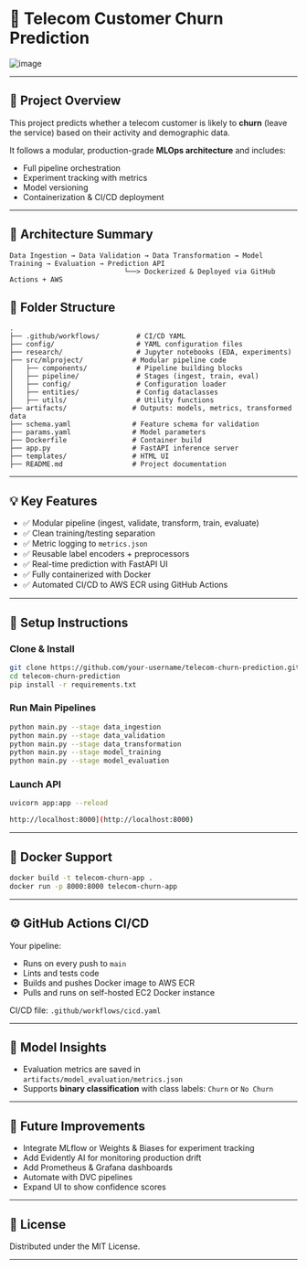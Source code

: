 # 📱 Telecom Customer Churn Prediction

![image](https://github.com/user-attachments/assets/5900d80d-e9c8-4d37-9e8f-668c336f7f85)

---

## 📂 Project Overview

This project predicts whether a telecom customer is likely to **churn** (leave the service) based on their activity and demographic data.

It follows a modular, production-grade **MLOps architecture** and includes:
- Full pipeline orchestration
- Experiment tracking with metrics
- Model versioning
- Containerization & CI/CD deployment

---

## 🏧 Architecture Summary

```
Data Ingestion → Data Validation → Data Transformation → Model Training → Evaluation → Prediction API
                            └──> Dockerized & Deployed via GitHub Actions + AWS
```

## 📂 Folder Structure

```
.
├── .github/workflows/         # CI/CD YAML
├── config/                    # YAML configuration files
├── research/                  # Jupyter notebooks (EDA, experiments)
├── src/mlproject/            # Modular pipeline code
│   ├── components/            # Pipeline building blocks
│   ├── pipeline/              # Stages (ingest, train, eval)
│   ├── config/                # Configuration loader
│   ├── entities/              # Config dataclasses
│   ├── utils/                 # Utility functions
├── artifacts/                # Outputs: models, metrics, transformed data
├── schema.yaml               # Feature schema for validation
├── params.yaml               # Model parameters
├── Dockerfile                # Container build
├── app.py                    # FastAPI inference server
├── templates/                # HTML UI
├── README.md                 # Project documentation
```

---

## 💡 Key Features

- ✅ Modular pipeline (ingest, validate, transform, train, evaluate)
- ✅ Clean training/testing separation
- ✅ Metric logging to `metrics.json`
- ✅ Reusable label encoders + preprocessors
- ✅ Real-time prediction with FastAPI UI
- ✅ Fully containerized with Docker
- ✅ Automated CI/CD to AWS ECR using GitHub Actions

---

## 💠 Setup Instructions

### Clone & Install
```bash
git clone https://github.com/your-username/telecom-churn-prediction.git
cd telecom-churn-prediction
pip install -r requirements.txt
```

### Run Main Pipelines
```bash
python main.py --stage data_ingestion
python main.py --stage data_validation
python main.py --stage data_transformation
python main.py --stage model_training
python main.py --stage model_evaluation
```

### Launch API
```bash
uvicorn app:app --reload

http://localhost:8000](http://localhost:8000)
```
---

## 🐳 Docker Support

```bash
docker build -t telecom-churn-app .
docker run -p 8000:8000 telecom-churn-app
```

---

## ⚙️ GitHub Actions CI/CD

Your pipeline:
- Runs on every push to `main`
- Lints and tests code
- Builds and pushes Docker image to AWS ECR
- Pulls and runs on self-hosted EC2 Docker instance

CI/CD file: `.github/workflows/cicd.yaml`

---

## 🧠 Model Insights

- Evaluation metrics are saved in `artifacts/model_evaluation/metrics.json`
- Supports **binary classification** with class labels: `Churn` or `No Churn`

---

## 📅 Future Improvements

- Integrate MLflow or Weights & Biases for experiment tracking
- Add Evidently AI for monitoring production drift
- Add Prometheus & Grafana dashboards
- Automate with DVC pipelines
- Expand UI to show confidence scores

---

## 📄 License

Distributed under the MIT License.

---
